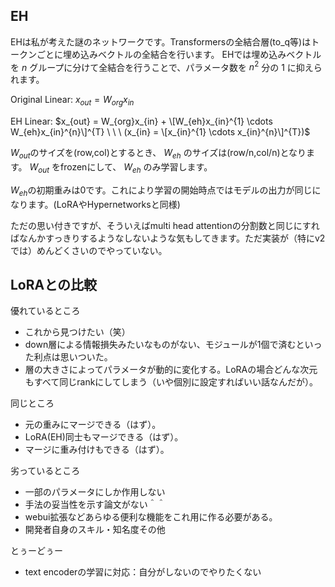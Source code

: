 ## EH
EHは私が考えた謎のネットワークです。Transformersの全結合層(to_q等)はトークンごとに埋め込みベクトルの全結合を行います。
EHでは埋め込みベクトルを $n$ グループに分けて全結合を行うことで、パラメータ数を $n^2$ 分の $1$ に抑えられます。

Original Linear:
$x_{out} = W_{org}x_{in}$

EH Linear:
$x_{out} = W_{org}x_{in} + \[W_{eh}x_{in}^{1} \cdots W_{eh}x_{in}^{n}\]^{T} \ \ \ (x_{in} = \[x_{in}^{1} \cdots  x_{in}^{n}\]^{T})$

$W_{out}$のサイズを(row,col)とするとき、 $W_{eh}$ のサイズは(row/n,col/n)となります。 $W_{out}$ をfrozenにして、 $W_{eh}$ のみ学習します。

$W_{eh}$の初期重みは0です。これにより学習の開始時点ではモデルの出力が同じになります。(LoRAやHypernetworksと同様)

ただの思い付きですが、そういえばmulti head attentionの分割数と同じにすればなんかすっきりするようなしないような気もしてきます。ただ実装が（特にv2では）めんどくさいのでやっていない。

## LoRAとの比較

優れているところ
+ これから見つけたい（笑）
+ down層による情報損失みたいなものがない、モジュールが1個で済むといった利点は思いついた。
+ 層の大きさによってパラメータが動的に変化する。LoRAの場合どんな次元もすべて同じrankにしてしまう（いや個別に設定すればいい話なんだが）。

同じところ
+ 元の重みにマージできる（はず）。
+ LoRA(EH)同士もマージできる（はず）。
+ マージに重み付けもできる（はず）。

劣っているところ
+ 一部のパラメータにしか作用しない
+ 手法の妥当性を示す論文がない＾＾
+ webui拡張などあらゆる便利な機能をこれ用に作る必要がある。
+ 開発者自身のスキル・知名度その他

とぅーどぅー
+ text encoderの学習に対応：自分がしないのでやりたくない
